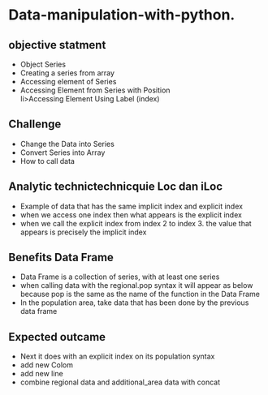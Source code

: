 # Data-manipulation-with-python. 

## objective statment
 <ul>

  <li>Object Series</li>

  <li>Creating a series from array</li>

  <li>Accessing element of Series</li>
 <li>Accessing Element from Series with Position</li>
 li>Accessing Element Using Label (index)</li>
</ul>

## Challenge
<ul>
  <li>Change the Data into Series</li>
  <li>Convert Series into Array</li>
  <li>How to call data </li>
</ul>

## Analytic technictechnicquie Loc dan iLoc
<ul>

  <li>Example of data that has the same implicit index and explicit index</li>

  <li>when we access one index then what appears is the explicit index</li>
  <li>when we call the explicit index from index 2 to index 3. the value that appears is precisely the implicit index </li>

</ul>

## Benefits Data Frame
<ul>

  <li>Data Frame is a collection of series, with at least one series</li>

  <li>when calling data with the regional.pop syntax it will appear as below because pop is the same as the name of the function in the Data Frame</li>

  <li>In the population area, take data that has been done by the previous data frame </li>

</ul>

## Expected outcame 
<ul>
  <li>Next it does with an explicit index on its population syntax</li>
  <li>add new Colom</li>
  <li>add new line </li>
  <li>combine regional data and additional_area data with concat</li>
</ul>
